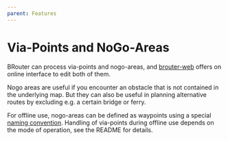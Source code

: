 ```yaml
---
parent: Features
---
```


# Via-Points and NoGo-Areas

BRouter can process via-points and nogo-areas, and [brouter-web](/brouter-web)
offers on online interface to edit both of them.

Nogo areas are useful if you encounter an obstacle that is not contained in the
underlying map. But they can also be useful in planning alternative routes by
excluding e.g. a certain bridge or ferry.

For offline use, nogo-areas can be defined as waypoints using a
special [naming convention](../users/android_advanced.md#using-nogo-areas).
Handling of via-points during offline use depends on the mode of operation, see
the README for details.
